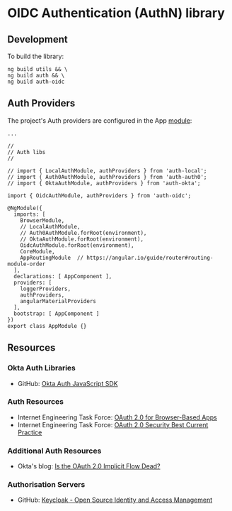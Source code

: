 # OIDC Authentication (AuthN) library

## Development

To build the library:

```
ng build utils && \
ng build auth && \
ng build auth-oidc
```

## Auth Providers

The project's Auth providers are configured in the App [module](https://github.com/Robinyo/serendipity/blob/master/src/app/app.module.ts):

```
...

//
// Auth libs
//

// import { LocalAuthModule, authProviders } from 'auth-local';
// import { Auth0AuthModule, authProviders } from 'auth-auth0';
// import { OktaAuthModule, authProviders } from 'auth-okta';

import { OidcAuthModule, authProviders } from 'auth-oidc';

@NgModule({
  imports: [
    BrowserModule,
    // LocalAuthModule,
    // Auth0AuthModule.forRoot(environment),
    // OktaAuthModule.forRoot(environment),
    OidcAuthModule.forRoot(environment),
    CoreModule,
    AppRoutingModule  // https://angular.io/guide/router#routing-module-order
  ],
  declarations: [ AppComponent ],
  providers: [
    loggerProviders,
    authProviders,
    angularMaterialProviders
  ],
  bootstrap: [ AppComponent ]
})
export class AppModule {}
```

## Resources

### Okta Auth Libraries
* GitHub: [Okta Auth JavaScript SDK](https://github.com/okta/okta-auth-js)

### Auth Resources
* Internet Engineering Task Force: [OAuth 2.0 for Browser-Based Apps](https://datatracker.ietf.org/doc/draft-ietf-oauth-browser-based-apps/)
* Internet Engineering Task Force: [OAuth 2.0 Security Best Current Practice](https://datatracker.ietf.org/doc/draft-ietf-oauth-security-topics/)

### Additional Auth Resources
* Okta's blog: [Is the OAuth 2.0 Implicit Flow Dead?](https://developer.okta.com/blog/2019/05/01/is-the-oauth-implicit-flow-dead)

### Authorisation Servers
* GitHub: [Keycloak - Open Source Identity and Access Management](https://www.keycloak.org/)
